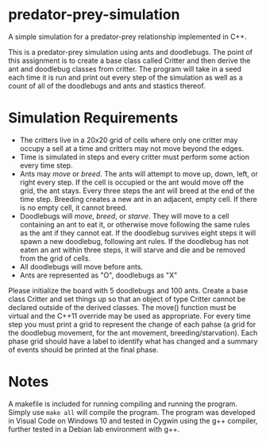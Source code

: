 # predator-prey-simulation
A simple simulation for a predator-prey relationship implemented in C++.

This is a predator-prey simulation using ants and doodlebugs. The point of this assignment is to create a base class called Critter and then derive the ant and doodlebug classes from critter. The program will take in a seed each time it is run and print out every step of the simulation as well as a count of all of the doodlebugs and ants and stastics thereof.

# Simulation Requirements
- The critters live in a 20x20 grid of cells where only one critter may occupy a sell at a time and critters may not move beyond the edges.
- Time is simulated in steps and every critter must perform some action every time step.
- Ants may *move* or *breed*. The ants will attempt to move up, down, left, or right every step. If the cell is occupied or the ant would move off the grid, the ant stays. Every three steps the ant will breed at the end of the time step. Breeding creates a new ant in an adjacent, empty cell. If there is no empty cell, it cannot breed.
- Doodlebugs will *move*, *breed*, or *starve*. They will move to a cell containing an ant to eat it, or otherwise move following the same rules as the ant if they cannot eat. If the doodlebug survives eight steps it will spawn a new doodlebug, following ant rules. If the doodlebug has not eaten an ant within three steps, it will starve and die and be removed from the grid of cells.
- All doodlebugs will move before ants.
- Ants are represented as "O", doodlebugs as "X"

Please initialize the board with 5 doodlebugs and 100 ants. Create a base class Critter and set things up so that an object of type Critter cannot be declared outside of the derived classes. The move() function must be virtual and the C++11 override may be used as appropriate. For every time step you must print a grid to represent the change of each pahse (a grid for the doodlebug movement, for the ant movement, breeding/starvation). Each phase grid should have a label to identify what has changed and a summary of events should be printed at the final phase.

# Notes
A makefile is included for running compiling and running the program. Simply use `make all` will compile the program. The program was developed in Visual Code on Windows 10 and tested in Cygwin using the g++ compiler, further tested in a Debian lab environment with g++.
